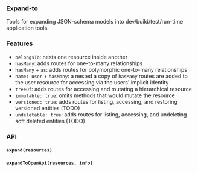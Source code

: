 ### Expand-to

Tools for expanding JSON-schema models into dev/build/test/run-time application tools.

### Features

* `belongsTo`: nests one resource inside another
* `hasMany`: adds routes for one-to-many relationships
* `hasMany` + `as`: adds routes for polymorphic one-to-many relationships
* `name: user` + `hasMany`: a nested a copy of `hasMany` routes are added to the user resource for accessing via the users' implicit identity
* `treeOf`: adds routes for accessing and mutating a hierarchical resource
* `immutable: true`: omits methods that would mutate the resource
* `versioned: true`: adds routes for listing, accessing, and restoring versioned entities (TODO)
* `undeletable: true`: adds routes for listing, accessing, and undeleting soft deleted entities (TODO)

### API

#### `expand(resources)`

#### `expandToOpenApi(resources, info)`
